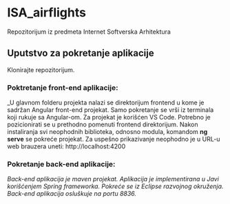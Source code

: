 # ISA_airflights

Repozitorijum iz predmeta Internet Softverska Arhitektura

## Uputstvo za pokretanje aplikacije
Klonirajte repozitorijum.

### Poktretanje front-end aplikacije:
_U glavnom folderu projekta nalazi se direktorijum frontend u kome je sadržan Angular front-end projekat. Samo pokretanje se vrši iz terminala koji rukuje sa Angular-om. Za projekat je korišćen VS Code. Potrebno je pozicionirati se u prethodno pomenuti frontend direktorijum. Nakon instaliranja svi neophodnih biblioteka, odnosno modula, komandom **ng serve** se pokreće projekat. Za uspešno prikazivanje neophodno je u URL-u web brauzera uneti: http://localhost:4200

### Pokretanje back-end aplikacije:
_Back-end aplikacija je maven projekat. Aplikacija je implementirana u Javi korišćenjem Spring frameworka. Pokreće se iz Eclipse razvojnog okruženja. Back-end aplikacija osluškuje na portu 8836._
